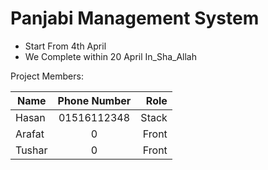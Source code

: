 # Panjabi Management System
* Start From 4th April
* We Complete within 20 April In_Sha_Allah

Project Members:

| Name          | Phone Number  | Role  |
| ------------- |:-------------:| -----:|
| Hasan         | 01516112348   | Stack |
| Arafat        | 0             | Front |
| Tushar        | 0             | Front |

